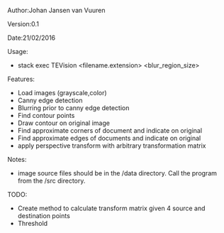 Author:Johan Jansen van Vuuren

Version:0.1

Date:21/02/2016

Usage:
 - stack exec TEVision <filename.extension> <blur_region_size>

Features:
 - Load images (grayscale,color)
 - Canny edge detection
 - Blurring prior to canny edge detection
 - Find contour points
 - Draw contour on original image
 - Find approximate corners of document and indicate on original
 - Find approximate edges of documents and indicate on original
 - apply perspective transform with arbitrary transformation matrix
 
Notes:
 - image source files should be in the /data directory.  Call the program from the /src directory.

TODO:
 - Create method to calculate transform matrix given 4 source and destination points
 - Threshold
 
